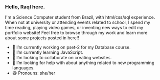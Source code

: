 ### Hello, Raql here.

I'm a Science Computer student from Brazil, with html/css/sql experience.
When not at university or attending events related to school, I spend my time reading, playing video games, or inventing new ways to edit my portfolio website!
Feel free to browse through my work and learn more about some projects posted in here!!

- 🔭 I’m currently working on pset-2 for my Database course.
- 🌱 I’m currently learning JavaScript.
- 👯 I’m looking to collaborate on creating websites.
- 🤔 I’m looking for help with about anything related to new programming languages.
- 😄 Pronouns: she/her

<!-- ## How to reach me: 

> My socials:

>![Instagram()](https://img.shields.io/badge/Instagram-E4405F?style=for-the-badge&logo=instagram&logoColor=white)
>![Goodreads(https://www.goodreads.com/user/show/112164032-raquel)](https://img.shields.io/badge/Goodreads-372213?style=for-the-badge&logo=goodreads&logoColor=white)
>![Linkedin(https://www.linkedin.com/in/raquel-rigoni-de-brito-costa-a06593219/)](https://img.shields.io/badge/LinkedIn-0077B5?style=for-the-badge&logo=linkedin&logoColor=white)

>You can also find me on:

>![Canva(https://www.canva.com/your-projects)](https://img.shields.io/badge/Canva-%2300C4CC.svg?&style=for-the-badge&logo=Canva&logoColor=white)
>![Pinterest(https://www.pinterest.ca/raqs__/)](https://img.shields.io/badge/Pinterest-%23E60023.svg?&style=for-the-badge&logo=Pinterest&logoColor=white)
>![MyAnimeList(https://myanimelist.net/profile/Raqs-bot)](https://img.shields.io/badge/Myanimelist-2E51A2?style=for-the-badge&logo=myanimelist&logoColor=white)


> Offices:

>![Figma(https://www.figma.com/files/recent?fuid=1137895461600195202)](https://img.shields.io/badge/Figma-F24E1E?style=for-the-badge&logo=figma&logoColor=white)
>![Notion(https://www.notion.so/Home-caf422253f044f5aab05e914f57922cf)](https://img.shields.io/badge/Notion-000000?style=for-the-badge&logo=notion&logoColor=white)
>![Codepen()](https://img.shields.io/badge/Codepen-000000?style=for-the-badge&logo=codepen&logoColor=white)

>Contact me:

>![Gmail(rrbcostaa@gmail.com)](https://img.shields.io/badge/Gmail-D14836?style=for-the-badge&logo=gmail&logoColor=white) --!>

